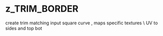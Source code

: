 # z_TRIM_BORDER

create trim matching input square curve , maps specific textures \ UV to sides and top bot
